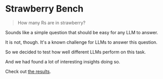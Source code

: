 # Strawberry Bench

> How many Rs are in strawberry?

Sounds like a simple question that should be easy for any LLM to answer.

It is not, though. It's a known challenge for LLMs to answer this question.

So we decided to test how well different LLMs perform on this task.

And we had found a lot of interesting insights doing so.

Check out [the results](https://multinear.github.io/strawberry-bench/).
